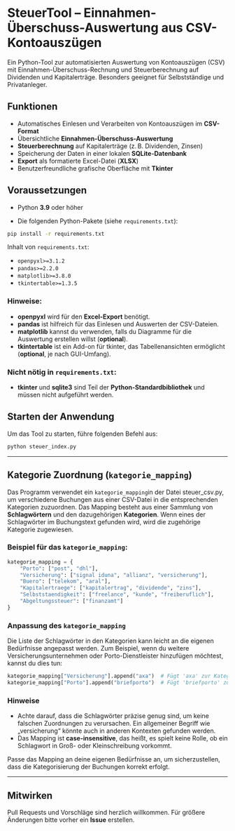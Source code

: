   
# SteuerTool – Einnahmen-Überschuss-Auswertung aus CSV-Kontoauszügen

Ein Python-Tool zur automatisierten Auswertung von Kontoauszügen (CSV) mit Einnahmen-Überschuss-Rechnung und Steuerberechnung auf Dividenden und Kapitalerträge. Besonders geeignet für Selbstständige und Privatanleger.

## Funktionen

- Automatisches Einlesen und Verarbeiten von Kontoauszügen im **CSV-Format**
- Übersichtliche **Einnahmen-Überschuss-Auswertung**
- **Steuerberechnung** auf Kapitalerträge (z. B. Dividenden, Zinsen)
- Speicherung der Daten in einer lokalen **SQLite-Datenbank**
- **Export** als formatierte Excel-Datei (**XLSX**)
- Benutzerfreundliche grafische Oberfläche mit **Tkinter**

## Voraussetzungen

- Python **3.9** oder höher

- Die folgenden Python-Pakete (siehe `requirements.txt`):

```bash
pip install -r requirements.txt
````

Inhalt von `requirements.txt`:

* `openpyxl>=3.1.2`
* `pandas>=2.2.0`
* `matplotlib>=3.8.0`
* `tkintertable>=1.3.5`

### Hinweise:

* **openpyxl** wird für den **Excel-Export** benötigt.
* **pandas** ist hilfreich für das Einlesen und Auswerten der CSV-Dateien.
* **matplotlib** kannst du verwenden, falls du Diagramme für die Auswertung erstellen willst (**optional**).
* **tkintertable** ist ein Add-on für tkinter, das Tabellenansichten ermöglicht (**optional**, je nach GUI-Umfang).

### Nicht nötig in `requirements.txt`:

* **tkinter** und **sqlite3** sind Teil der **Python-Standardbibliothek** und müssen nicht aufgeführt werden.

## Starten der Anwendung

Um das Tool zu starten, führe folgenden Befehl aus:

```bash
python steuer_index.py
```

---

## Kategorie Zuordnung (`kategorie_mapping`)

Das Programm verwendet ein `kategorie_mapping`in der Datei steuer_csv.py, um verschiedene Buchungen aus einer CSV-Datei in die entsprechenden Kategorien zuzuordnen. Das Mapping besteht aus einer Sammlung von **Schlagwörtern** und den dazugehörigen **Kategorien**. Wenn eines der Schlagwörter im Buchungstext gefunden wird, wird die zugehörige Kategorie zugewiesen.

### Beispiel für das `kategorie_mapping`:

```python
kategorie_mapping = {
    "Porto": ["post", "dhl"],
    "Versicherung": ["signal iduna", "allianz", "versicherung"],
    "Buero": ["telekom", "aral"],
    "Kapitalertraege": ["kapitalertrag", "dividende", "zins"],
    "Selbststaendigkeit": ["freelance", "kunde", "freiberuflich"],
    "Abgeltungssteuer": ["finanzamt"]
}
```

### Anpassung des `kategorie_mapping`

Die Liste der Schlagwörter in den Kategorien kann leicht an die eigenen Bedürfnisse angepasst werden. Zum Beispiel, wenn du weitere Versicherungsunternehmen oder Porto-Dienstleister hinzufügen möchtest, kannst du dies tun:

```python
kategorie_mapping["Versicherung"].append("axa")  # Fügt 'axa' zur Kategorie 'Versicherung' hinzu
kategorie_mapping["Porto"].append("briefporto")  # Fügt 'briefporto' zur Kategorie 'Porto' hinzu
```

### Hinweise

* Achte darauf, dass die Schlagwörter präzise genug sind, um keine falschen Zuordnungen zu verursachen. Ein allgemeiner Begriff wie „versicherung“ könnte auch in anderen Kontexten gefunden werden.
* Das Mapping ist **case-insensitive**, das heißt, es spielt keine Rolle, ob ein Schlagwort in Groß- oder Kleinschreibung vorkommt.

Passe das Mapping an deine eigenen Bedürfnisse an, um sicherzustellen, dass die Kategorisierung der Buchungen korrekt erfolgt.

---

## Mitwirken

Pull Requests und Vorschläge sind herzlich willkommen.
Für größere Änderungen bitte vorher ein **Issue** erstellen.

````


